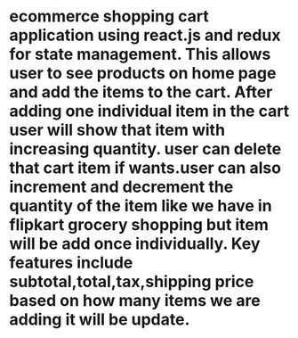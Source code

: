 # ecommerce shopping cart application using react.js and redux for state management. This allows user to see products on home page and add the items to the cart. After adding one individual item in the cart user will show that item with increasing quantity. user can delete that cart item if wants.user can also increment and decrement the quantity of the item like we have in flipkart grocery shopping but item will be add once individually. Key features include subtotal,total,tax,shipping price based on how many items we are adding it will be update.
